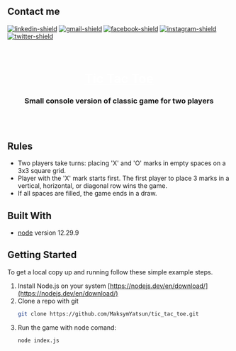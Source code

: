 ## Contact me

[![linkedin-shield]][linkedin-url] [![gmail-shield]][gmail-url] [![facebook-shield]][facebook-url] [![instagram-shield]][instagram-url] [![twitter-shield]][twitter-url]

<!-- PROJECT LOGO -->
<br>
<div align="center">
  <a href="https://github.com/MaksymYatsun/bilgi-teknolojilerind" style="color: white;"><h1><b>Tic Tac Toe</b></h1></a>

<h3 align="center">Small console version of classic game for two players</h3>
<br></br>
</div>

<!-- ABOUT THE PROJECT -->

## Rules

- Two players take turns: placing 'X' and 'O' marks in empty spaces on a 3x3 square grid.
- Player with the 'X' mark starts first. The first player to place 3 marks in a vertical, horizontal, or diagonal row wins the game.
- If all spaces are filled, the game ends in a draw.

## Built With

- [node] version 12.29.9

<!-- GETTING STARTED -->

## Getting Started

To get a local copy up and running follow these simple example steps.

1. Install Node.js on your system [https://nodejs.dev/en/download/](https://nodejs.dev/en/download/)
2. Clone a repo with git
   ```sh
   git clone https://github.com/MaksymYatsun/tic_tac_toe.git
   ```
3. Run the game with node comand:
   ```sh
   node index.js
   ```

<!-- MARKDOWN LINKS & IMAGES -->

[tailwindcss]: https://tailwindcss.com/
[npm]: https://www.npmjs.com/
[node]: https://nodejs.org/en/
[linkedin-url]: https://www.linkedin.com/in/maksym-yatsun-3637bb231/
[linkedin-shield]: https://img.shields.io/badge/-LinkedIn-black.svg?style=for-the-badge&logo=linkedin&colorB=555
[gmail-url]: https://mail.google.com/mail/u/?authuser=egocogitio3.14@gmail.com
[gmail-shield]: https://img.shields.io/badge/Gmail-D14836?style=for-the-badge&logo=gmail&logoColor=white&
[facebook-url]: https://www.facebook.com/maxim.yatsun.9
[facebook-shield]: https://img.shields.io/badge/Facebook-%231877F2.svg?style=for-the-badge&logo=Facebook&logoColor=white
[instagram-url]: https://www.instagram.com/maxym.yatsun/
[instagram-shield]: https://img.shields.io/badge/Instagram-%23E4405F.svg?style=for-the-badge&logo=Instagram&logoColor=white
[twitter-url]: https://twitter.com/maxon67277076
[twitter-shield]: https://img.shields.io/badge/Twitter-%231DA1F2.svg?style=for-the-badge&logo=Twitter&logoColor=white